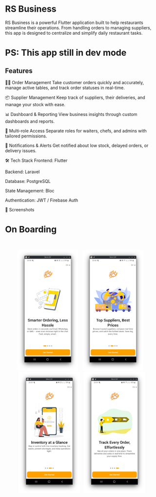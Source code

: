# RS Business

RS Business is a powerful Flutter application built to help restaurants streamline their operations. From handling orders to managing suppliers, this app is designed to centralize and simplify daily restaurant tasks.

# PS: This app still in dev mode

## Features

🧑‍🍳 Order Management
Take customer orders quickly and accurately, manage active tables, and track order statuses in real-time.

📦 Supplier Management
Keep track of suppliers, their deliveries, and manage your stock with ease.

📊 Dashboard & Reporting
View business insights through custom dashboards and reports.

👥 Multi-role Access
Separate roles for waiters, chefs, and admins with tailored permissions.

🔔 Notifications & Alerts
Get notified about low stock, delayed orders, or delivery issues.

🛠️ Tech Stack
Frontend: Flutter

Backend: Laravel 

Database: PostgreSQL

State Management: Bloc 

Authentication: JWT / Firebase Auth 

📱 Screenshots
# On Boarding

<br/>


<p float="left" align="center">
  <img src="https://github.com/Kazan-2-magma/RS-Business-App/blob/a01c466a9f0cca36319d7f407cee631aab352fa0/Screenshot_20250713_234918.png" width="200" style="margin-right:10px;" />
  <img src="https://github.com/Kazan-2-magma/RS-Business-App/blob/a01c466a9f0cca36319d7f407cee631aab352fa0/Screenshot_20250713_235038.png" width="200" style="margin-right:10px;" />
  <img src="https://github.com/Kazan-2-magma/RS-Business-App/blob/a01c466a9f0cca36319d7f407cee631aab352fa0/Screenshot_20250713_235112.png" width="200" style="margin-right:10px;" />
  <img src="https://github.com/Kazan-2-magma/RS-Business-App/blob/a01c466a9f0cca36319d7f407cee631aab352fa0/Screenshot_20250713_235143.png" width="200" />
</p>

